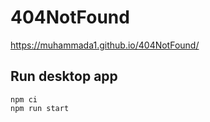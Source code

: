 # 404NotFound
https://muhammada1.github.io/404NotFound/

## Run desktop app
```
npm ci
npm run start
```
